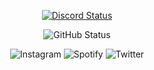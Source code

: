 <p align="center">
    <a href="https://discord.com/users/913233832147320842" target="_blank">
        <img src="https://lanyard.cnrad.dev/api/913233832147320842" alt="Discord Status" />
    </a>
</p>




<p align="center">
    <a target="_blank">
        <img src="https://github-readme-stats.vercel.app/api?username=Minssoca&show_icons=true&bg_color=181923&text_color=ffffff&icon_color=ffffff&title_color=491384&custom_title=Minssoca&border_color=000000&locale=pt-BR"
            alt="GitHub Status" />
    </a>
</p>

<div align="center" >
<img src="https://img.shields.io/badge/Instagram-E4405F?style=for-the-badge&logo=instagram&logoColor=white"
        href="https://https://www.instagram.com/cilento15/" alt="Instagram">
<img src="https://img.shields.io/badge/Spotify-1ED760?&style=for-the-badge&logo=spotify&logoColor=white"
        href="https://open.spotify.com/user/q362jc5ftluv86odmd0095gdf?si=7e39e367dd2145e6" alt="Spotify">
<img src="https://img.shields.io/badge/Twitter-1DA1F2?style=for-the-badge&logo=twitter&logoColor=white"
        href="https://twitter.com/cilento15" alt="Twitter">
</div>
